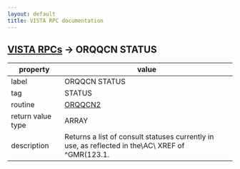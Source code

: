 ```yaml
---
layout: default
title: VISTA RPC documentation
---
```




## [VISTA RPCs](TableOfContent.md) &#8594; ORQQCN STATUS 

 property | value 
--- | --- 
 label | ORQQCN STATUS
 tag | STATUS
 routine | [ORQQCN2](http://code.osehra.org/dox/Routine_ORQQCN2_source.html)
 return value type | ARRAY
 description | Returns a list of consult statuses currently in use, as reflected in the\AC\ XREF of ^GMR(123.1.
